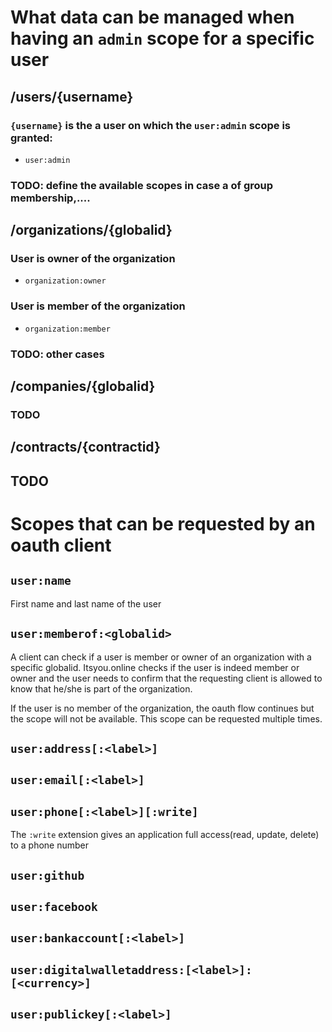 # What data can be managed when having an `admin` scope for a specific user

## /users/{username}

### `{username}` is the a user on which the `user:admin` scope is granted:

* `user:admin`

### TODO: define the available scopes in case a of group membership,....


## /organizations/{globalid}

### User is owner of the organization

* `organization:owner`

### User is member of the organization

* `organization:member`

### TODO: other cases

## /companies/{globalid}

### TODO

## /contracts/{contractid}

## TODO


# Scopes that can be requested by an oauth client

## `user:name`

First name and last name of the user


## `user:memberof:<globalid>`

A client can check if a user is member or owner of an organization with a specific globalid.
Itsyou.online checks if the user is indeed member or owner and the user needs to confirm
that the requesting client is allowed to know that he/she is part of the organization.

If the user is no member of the <globalid> organization, the oauth flow continues but the scope will not be available. This scope can be requested multiple times.

## `user:address[:<label>]`


## `user:email[:<label>]`


## `user:phone[:<label>][:write]`

The `:write` extension gives an application full access(read, update, delete) to a phone number

## `user:github`

## `user:facebook`

## `user:bankaccount[:<label>]`

## `user:digitalwalletaddress:[<label>]:[<currency>]`

## `user:publickey[:<label>]`
